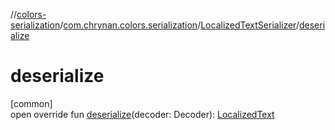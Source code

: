 //[colors-serialization](../../../index.md)/[com.chrynan.colors.serialization](../index.md)/[LocalizedTextSerializer](index.md)/[deserialize](deserialize.md)

# deserialize

[common]\
open override fun [deserialize](deserialize.md)(decoder: Decoder): [LocalizedText](../../../../colors-core/colors-core/com.chrynan.colors/-localized-text/index.md)
